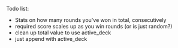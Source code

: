 Todo list:
- Stats on how many rounds you've won in total, consecutively
- required score scales up as you win rounds (or is just random?)
- clean up total value to use active_deck
- just append with active_deck 